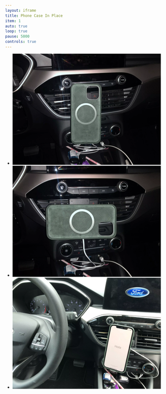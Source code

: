 ```yaml
---
layout: iframe
title: Phone Case In Place
item: 1
auto: true
loop: true
pause: 5000
controls: true
---
```


* ![Case Vertical](\assets\images\posts\2021\magsafecarmount\fordescape2020casevert.webp)
* ![Case Horizontal](\assets\images\posts\2021\magsafecarmount\fordescape2020casehorz.webp)
* ![Phone Vertical](\assets\images\posts\2021\magsafecarmount\fordescape2020.webp)